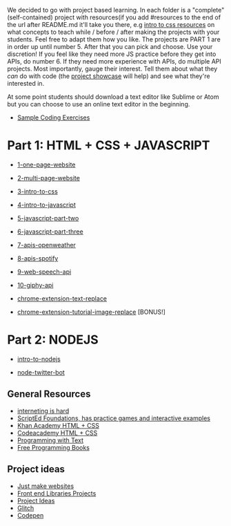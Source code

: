 We decided to go with project based learning. In each folder is a "complete" (self-contained) project with resources(if you add #resources to the end of the url after README.md it'll take you there, e.g [intro to css resources](3-intro-to-css#resources) on what concepts to teach while / before / after making the projects with your students. Feel free to adapt them how you like. The projects are PART 1 are in order up until number 5. After that you can pick and choose. Use your discretion! If you feel like they need more JS practice before they get into APIs, do number 6. If they need more experience with APIs, do multiple API projects. Most importantly, gauge their interest. Tell them about what they _can_ do with code (the [project showcase](../project-showcase) will help) and see what they're interested in.

At some point students should download a text editor like Sublime or Atom but you can choose to use an online text editor in the beginning.

* [Sample Coding Exercises](sample-exercises.md)

# Part 1: HTML + CSS + JAVASCRIPT

- [1-one-page-website](1-one-page-website)

- [2-multi-page-website](2-multi-page-website)

- [3-intro-to-css](3-intro-to-css)

- [4-intro-to-javascript](4-intro-to-javascript)

- [5-javascript-part-two](5-javascript-part-two)

- [6-javascript-part-three](6-javascript-part-three)

- [7-apis-openweather](7-apis-openweather)

- [8-apis-spotify](8-apis-spotify)

- [9-web-speech-api](9-web-speech-api)

- [10-giphy-api](10-giphy-api)

- [chrome-extension-text-replace](chrome-extension-text-replace)

- [chrome-extension-tutorial-image-replace](chrome-extension-tutorial) [BONUS!]

# Part 2: NODEJS

- [intro-to-nodejs](intro-to-nodejs)

- [node-twitter-bot](node-twitter-bot)


## General Resources

- [interneting is hard](https://internetingishard.com/)
- [ScriptEd Foundations, has practice games and interactive examples](https://github.com/ScriptEdcurriculum/curriculum17-18/wiki/1.-Foundations#foundations-course-resources)
- [Khan Academy HTML + CSS](https://www.khanacademy.org/computing/computer-programming/html-css)
- [Codeacademy HTML + CSS](https://www.codecademy.com/en/tracks/web)
- [Programming with Text](http://thecodingtrain.com/Courses/programming-with-text/)
- [Free Programming Books](https://github.com/EbookFoundation/free-programming-books/blob/master/free-programming-books.md)

## Project ideas

- [Just make websites](https://github.com/melanierichards/just-build-websites/blob/master/README.md)
- [Front end Libraries Projects](https://learn.freecodecamp.org/front-end-libraries/front-end-libraries-projects/)
- [Project Ideas](https://github.com/karan/Projects#web)
- [Glitch](https://glitch.com/)
- [Codepen](http://codepen.io/)

